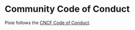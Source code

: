 # Community Code of Conduct

Pixie follows the [CNCF Code of Conduct](https://github.com/cncf/foundation/blob/master/code-of-conduct.md).

